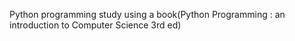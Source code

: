 Python programming study using a book(Python Programming : an introduction to Computer Science 3rd ed)
